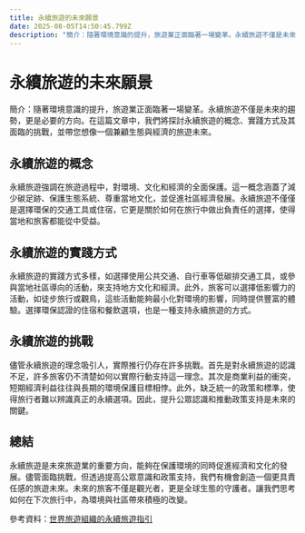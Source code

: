 ```yaml
---
title: 永續旅遊的未來願景
date: 2025-08-05T14:50:45.799Z
description: "簡介：隨著環境意識的提升，旅遊業正面臨著一場變革。永續旅遊不僅是未來的趨勢，更是必要的方向。在這篇文章中，我們將探討永續旅遊的概念、實踐方式及其面臨的挑戰，並帶您想像一個兼顧生態與經濟的旅遊未來。"
---
```


# 永續旅遊的未來願景

簡介：隨著環境意識的提升，旅遊業正面臨著一場變革。永續旅遊不僅是未來的趨勢，更是必要的方向。在這篇文章中，我們將探討永續旅遊的概念、實踐方式及其面臨的挑戰，並帶您想像一個兼顧生態與經濟的旅遊未來。

## 永續旅遊的概念

永續旅遊強調在旅遊過程中，對環境、文化和經濟的全面保護。這一概念涵蓋了減少碳足跡、保護生態系統、尊重當地文化，並促進社區經濟發展。永續旅遊不僅僅是選擇環保的交通工具或住宿，它更是關於如何在旅行中做出負責任的選擇，使得當地和旅客都能從中受益。

## 永續旅遊的實踐方式

永續旅遊的實踐方式多樣，如選擇使用公共交通、自行車等低碳排交通工具，或參與當地社區導向的活動，來支持地方文化和經濟。此外，旅客可以選擇低影響力的活動，如徒步旅行或觀鳥，這些活動能夠最小化對環境的影響，同時提供豐富的體驗。選擇環保認證的住宿和餐飲選項，也是一種支持永續旅遊的方式。

## 永續旅遊的挑戰

儘管永續旅遊的理念吸引人，實際推行仍存在許多挑戰。首先是對永續旅遊的認識不足，許多旅客仍不清楚如何以實際行動支持這一理念。其次是商業利益的衝突，短期經濟利益往往與長期的環境保護目標相悖。此外，缺乏統一的政策和標準，使得旅行者難以辨識真正的永續選項。因此，提升公眾認識和推動政策支持是未來的關鍵。

## 總結

永續旅遊是未來旅遊業的重要方向，能夠在保護環境的同時促進經濟和文化的發展。儘管面臨挑戰，但透過提高公眾意識和政策支持，我們有機會創造一個更具責任感的旅遊未來。未來的旅客不僅是觀光者，更是全球生態的守護者。讓我們思考如何在下次旅行中，為環境與社區帶來積極的改變。

參考資料：[世界旅遊組織的永續旅遊指引](https://www.unwto.org/sustainable-tourism)